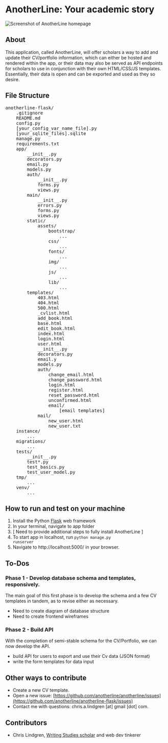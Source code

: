 # AnotherLine: Your academic story

![Screenshot of AnotherLine homepage](http://www.clindgrencv.com/assets/img/outside/anotherline-readme.png "Screenshot of AnotherLine homepage")

## About

This application, called AnotherLine, will offer scholars a way to add and update their CV/portfolio information, which can either be hosted and rendered within the app, or their data may also be served as API endpoints for scholars to use in conjunction with their own HTML/CSS/JS templates. Essentially, their data is open and can be exported and used as they so desire.

## File Structure

<pre>anotherline-flask/
    .gitignore
    README.md
    config.py
    [your_config_var_name_file].py
    [your_sqlite_files].sqlite
    manage.py
    requirements.txt
    app/
        __init__.py
        decorators.py
        email.py
        models.py
        auth/
            __init__.py
            forms.py
            views.py
        main/
            __init__.py
            errors.py
            forms.py
            views.py
        static/
            assets/
                bootstrap/
                    ...
                css/
                    ...
                fonts/
                    ...
                img/
                    ...
                js/
                    ...
                lib/
                    ...
        templates/
            403.html
            404.html
            500.html
            _cvlist.html
            add_book.html
            base.html
            edit_book.html
            index.html
            login.html
            user.html
            __init__.py
            decorators.py
            email.y
            models.py
            auth/
                change_email.html
                change_password.html
                login.html
                register.html
                reset_password.html
                unconfirmed.html
                email/
                    [email templates]
            mail/
                new_user.html
                new_user.txt
    instance/
        ...
    migrations/
        ...
    tests/
        __init__.py
        test*.py
        test_basics.py
        test_user_model.py
    tmp/
        ...
    venv/
        ...
</pre>

## How to run and test on your machine

1. Install the Python [Flask](http://flask.pocoo.org/docs/0.10/installation/) web framework
2. In your terminal, navigate to app folder
3. \[ Need to provide additional steps to fully install AnotherLine \]
4. To start app in localhost, run <code>python manage.py runserver</code>
5. Navigate to http://localhost:5000/ in your browser.

## To-Dos

### Phase 1 - Develop database schema and templates, responsively.

The main goal of this first phase is to develop the schema and a few CV templates in tandem, as to revise either as necessary.

- Need to create diagram of database structure
- Need to create frontend wireframes

### Phase 2 - Build API

With the completion of semi-stable schema for the CV/Portfolio, we can now develop the API.

- build API for users to export and use their Cv data (JSON format)
- write the form templates for data input

## Other ways to contribute

- Create a new CV template.
- Open a new issue: [https://github.com/anotherline/anotherline/issues](https://github.com/anotherline/anotherline-flask/issues)
- Contact me with questions: chris.a.lindgren [at] gmail [dot] com.

## Contributors

* Chris Lindgren, [Writing Studies scholar](http://clindgrencv.com/) and web dev tinkerer 